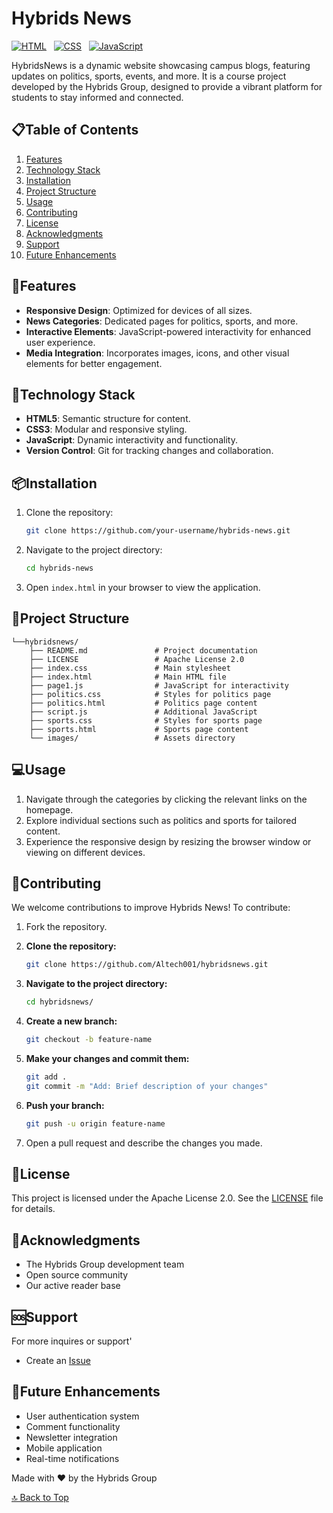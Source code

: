# Hybrids News

[![HTML](https://img.shields.io/badge/HTML-5-red.svg)](https://developer.mozilla.org/en-US/docs/Web/HTML) &nbsp;
[![CSS](https://img.shields.io/badge/CSS-3-blue.svg)](https://developer.mozilla.org/en-US/docs/Web/CSS) &nbsp;
[![JavaScript](https://img.shields.io/badge/JavaScript-ES6-yellow.svg)](https://developer.mozilla.org/en-US/docs/Web/JavaScript)

HybridsNews is a dynamic website showcasing campus blogs, featuring updates on politics, sports, events, and more. It is a course project developed by the Hybrids Group, designed to provide a vibrant platform for students to stay informed and connected.

## 📋Table of Contents

1. [Features](#features)
2. [Technology Stack](#technology-stack)
3. [Installation](#installation)
4. [Project Structure](#project-structure)
5. [Usage](#usage)
6. [Contributing](#contributing)
7. [License](#license)
8. [Acknowledgments](#acknowledgments)
9. [Support](#support)
10. [Future Enhancements](#future-enhancements)

## 🚀Features

- **Responsive Design**: Optimized for devices of all sizes.
- **News Categories**: Dedicated pages for politics, sports, and more.
- **Interactive Elements**: JavaScript-powered interactivity for enhanced user experience.
- **Media Integration**: Incorporates images, icons, and other visual elements for better engagement.

## 🔧Technology Stack

- **HTML5**: Semantic structure for content.
- **CSS3**: Modular and responsive styling.
- **JavaScript**: Dynamic interactivity and functionality.
- **Version Control**: Git for tracking changes and collaboration.

## 📦Installation

1. Clone the repository:
   ```bash
   git clone https://github.com/your-username/hybrids-news.git
   ```
2. Navigate to the project directory:
   ```bash
   cd hybrids-news
   ```
3. Open `index.html` in your browser to view the application.

## 📂Project Structure

```
└──hybridsnews/
    ├── README.md               # Project documentation
    ├── LICENSE                 # Apache License 2.0
    ├── index.css               # Main stylesheet
    ├── index.html              # Main HTML file
    ├── page1.js                # JavaScript for interactivity
    ├── politics.css            # Styles for politics page
    ├── politics.html           # Politics page content
    ├── script.js               # Additional JavaScript
    ├── sports.css              # Styles for sports page
    ├── sports.html             # Sports page content
    └── images/                 # Assets directory
```

## 💻Usage

1. Navigate through the categories by clicking the relevant links on the homepage.
2. Explore individual sections such as politics and sports for tailored content.
3. Experience the responsive design by resizing the browser window or viewing on different devices.

## 🤝Contributing

We welcome contributions to improve Hybrids News! To contribute:

1. Fork the repository.

2. **Clone the repository:**

   ```bash
   git clone https://github.com/Altech001/hybridsnews.git
   ```

3. **Navigate to the project directory:**
   ```bash
   cd hybridsnews/
   ```
4. **Create a new branch:**

   ```bash
   git checkout -b feature-name
   ```

5. **Make your changes and commit them:**

   ```bash
   git add .
   git commit -m "Add: Brief description of your changes"
   ```

6. **Push your branch:**

   ```bash
   git push -u origin feature-name
   ```

7. Open a pull request and describe the changes you made.

## 📜License

This project is licensed under the Apache License 2.0. See the [LICENSE](./LICENSE) file for details.

## 🙏Acknowledgments

- The Hybrids Group development team
- Open source community
- Our active reader base

## 🆘Support

For more inquires or support'

- Create an [Issue](https://github.com/Altech001/hybridsnews/issues)

## 🎯Future Enhancements

- User authentication system
- Comment functionality
- Newsletter integration
- Mobile application
- Real-time notifications

Made with ❤️ by the Hybrids Group

[🔝 Back to Top](#hybrids-news)